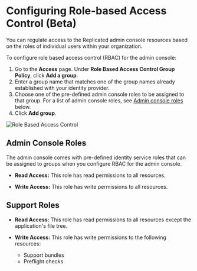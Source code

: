 # Configuring Role-based Access Control (Beta)

You can regulate access to the Replicated admin console resources based on the roles of individual users within your organization.

To configure role based access control (RBAC) for the admin console:
1. Go to the **Access** page. Under **Role Based Access Control Group Policy**, click **Add a group**.
1. Enter a group name that matches one of the group names already established with your identity provider.
1. Choose one of the pre-defined admin console roles to be assigned to that group. For a list of admin console roles, see [Admin console roles](#admin-console-roles) below.
1. Click **Add group**.

![Role Based Access Control](/images/identity-service-kotsadm-rbac.png)

## Admin Console Roles

The admin console comes with pre-defined identity service roles that can be assigned to groups when you configure RBAC for the admin console.

- **Read Access:** This role has read permissions to all resources.

- **Write Access:** This role has write permissions to all resources.

## Support Roles

- **Read Access:** This role has read permissions to all resources except the application's file tree.

- **Write Access:** This role has write permissions to the following resources:

    * Support bundles
    * Preflight checks
